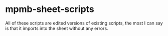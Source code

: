# mpmb-sheet-scripts
All of these scripts are edited versions of existing scripts, the most I can say is that it imports into the sheet without any errors.
